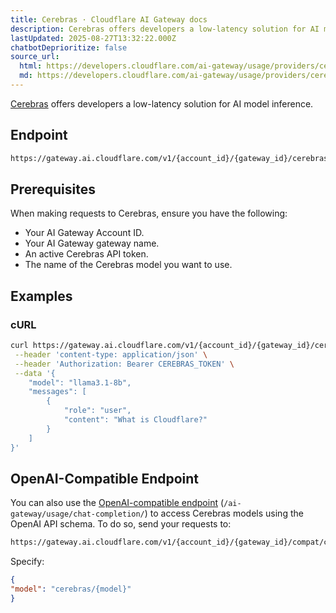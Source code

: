 ```yaml
---
title: Cerebras · Cloudflare AI Gateway docs
description: Cerebras offers developers a low-latency solution for AI model inference.
lastUpdated: 2025-08-27T13:32:22.000Z
chatbotDeprioritize: false
source_url:
  html: https://developers.cloudflare.com/ai-gateway/usage/providers/cerebras/
  md: https://developers.cloudflare.com/ai-gateway/usage/providers/cerebras/index.md
---
```


[Cerebras](https://inference-docs.cerebras.ai/) offers developers a low-latency solution for AI model inference.

## Endpoint

```txt
https://gateway.ai.cloudflare.com/v1/{account_id}/{gateway_id}/cerebras
```

## Prerequisites

When making requests to Cerebras, ensure you have the following:

* Your AI Gateway Account ID.
* Your AI Gateway gateway name.
* An active Cerebras API token.
* The name of the Cerebras model you want to use.

## Examples

### cURL

```bash
curl https://gateway.ai.cloudflare.com/v1/{account_id}/{gateway_id}/cerebras/chat/completions \
 --header 'content-type: application/json' \
 --header 'Authorization: Bearer CEREBRAS_TOKEN' \
 --data '{
    "model": "llama3.1-8b",
    "messages": [
        {
            "role": "user",
            "content": "What is Cloudflare?"
        }
    ]
}'
```

## OpenAI-Compatible Endpoint

You can also use the [OpenAI-compatible endpoint](https://developers.cloudflare.com/ai-gateway/usage/chat-completion/) (`/ai-gateway/usage/chat-completion/`) to access Cerebras models using the OpenAI API schema. To do so, send your requests to:

```txt
https://gateway.ai.cloudflare.com/v1/{account_id}/{gateway_id}/compat/chat/completions
```

Specify:

```json
{
"model": "cerebras/{model}"
}
```
